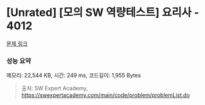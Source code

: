 # [Unrated] [모의 SW 역량테스트] 요리사 - 4012 

[문제 링크](https://swexpertacademy.com/main/code/problem/problemDetail.do?contestProbId=AWIeUtVakTMDFAVH) 

### 성능 요약

메모리: 22,544 KB, 시간: 249 ms, 코드길이: 1,955 Bytes



> 출처: SW Expert Academy, https://swexpertacademy.com/main/code/problem/problemList.do